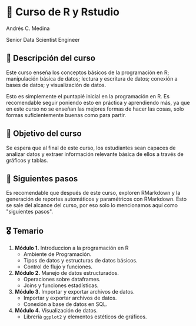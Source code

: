 # 🚀 Curso de R y Rstudio

Andrés C. Medina

Senior Data Scientist Engineer

## 📌 Descripción del curso

Este curso enseña los conceptos básicos de la programación en R; manipulación básica de datos; lectura y escritura de datos; conexión a bases de datos; y visualización de datos.

Esto es simplemente el puntapié inicial en la programación en R. Es recomendable seguir poniendo esto en práctica y aprendiendo más, ya que en este curso no se enseñan las mejores formas de hacer las cosas, solo formas suficientemente buenas como para partir.

## 🎯 Objetivo del curso

Se espera que al final de este curso, los estudiantes sean capaces de analizar datos y extraer información relevante básica de ellos a través de gráficos y tablas.

## 🔔 Siguientes pasos

Es recomendable que después de este curso, exploren RMarkdown y la generación de reportes automáticos y paramétricos con RMarkdown. Esto se sale del alcance del curso, por eso solo lo mencionamos aquí como "siguientes pasos".

## 🎖️ Temario

1.  **Módulo 1.** Introduccion a la programación en R
    -   Ambiente de Programación.
    -   Tipos de datos y estructuras de datos básicos.
    -   Control de flujo y funciones.
2.  **Módulo 2.** Manejo de datos estructurados.
    -   Operaciones sobre dataframes.
    -   Joins y funciones estadísticas.
3.  **Módulo 3.** Importar y exportar archivos de datos.
    -   Importar y exportar archivos de datos.
    -   Conexión a base de datos en SQL.
4.  **Módulo 4.** Visualización de datos.
    -   Librería `ggplot2` y elementos estéticos de gráficos.
